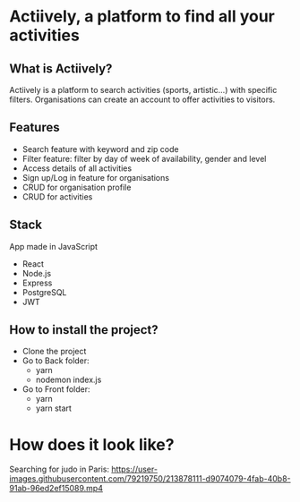 # Actiively, a platform to find all your activities

## What is Actiively?
Actiively is a platform to search activities (sports, artistic...) with specific filters. 
Organisations can create an account to offer activities to visitors.

## Features
- Search feature with keyword and zip code
- Filter feature: filter by day of week of availability, gender and level
- Access details of all activities
- Sign up/Log in feature for organisations
- CRUD for organisation profile
- CRUD for activities

## Stack
App made in JavaScript
- React
- Node.js
- Express
- PostgreSQL
- JWT

## How to install the project?
- Clone the project
- Go to Back folder:
  - yarn
  - nodemon index.js
- Go to Front folder:
  - yarn
  - yarn start

# How does it look like?

Searching for judo in Paris:
https://user-images.githubusercontent.com/79219750/213878111-d9074079-4fab-40b8-91ab-96ed2ef15089.mp4


